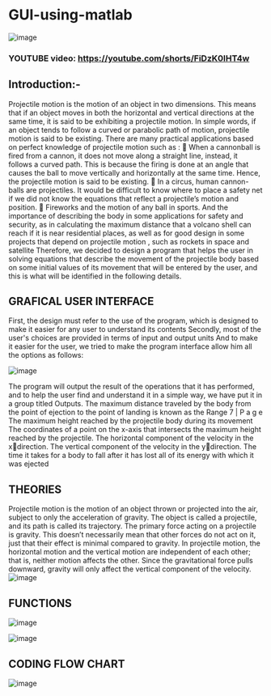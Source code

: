 # GUI-using-matlab

![image](https://github.com/AdhmElzewel/GUI-using-matlab/assets/108629950/9f00d6a7-62f5-428c-a72b-1bee0b5d5ff4)

### YOUTUBE video: https://youtube.com/shorts/FiDzK0IHT4w
## Introduction:-
 Projectile motion is the motion of an object in two dimensions. This 
means that if an object moves in both the horizontal and vertical 
directions at the same time, it is said to be exhibiting a projectile motion. 
In simple words, if an object tends to follow a curved or parabolic path 
of motion, projectile motion is said to be existing.
 There are many practical applications based on perfect knowledge 
of projectile motion such as :
 When a cannonball is fired from a cannon, it does not move along a straight 
line, instead, it follows a curved path. This is because the firing is done at an 
angle that causes the ball to move vertically and horizontally at the same 
time. Hence, the projectile motion is said to be existing.
 In a circus, human cannon-balls are projectiles. It would be difficult to know 
where to place a safety net if we did not know the equations that reflect a 
projectile’s motion and position.
 Fireworks and the motion of any ball in sports.
And the importance of describing the body in some applications for 
safety and security, as in calculating the maximum distance that a 
volcano shell can reach if it is near residential places, as well as for 
good design in some projects that depend on projectile motion , such 
as rockets in space and satellite 
 Therefore, we decided to design a program that helps the user in 
solving equations that describe the movement of the projectile body 
based on some initial values of its movement that will be entered by the 
user, and this is what will be identified in the following details.

## GRAFICAL USER INTERFACE
 First, the design must refer to the use of the program, which is designed 
to make it easier for any user to understand its contents
 Secondly, most of the user's choices are provided in terms of input and 
output units
 And to make it easier for the user, we tried to make the program 
interface allow him all the options as follows:

![image](https://github.com/AdhmElzewel/GUI-using-matlab/assets/108629950/232a0339-de93-47cd-9545-94ace061ab8e)

The program will output the result of the operations that it has 
performed, and to help the user find and understand it in a simple way, 
we have put it in a group titled Outputs.
The maximum distance traveled by the body from 
the point of ejection to the point of landing is known as the Range
7 | P a g e
The maximum height reached by the 
projectile body during its movement
The coordinates of a point on the x-axis that 
intersects the maximum height reached by the projectile.
The horizontal component of the velocity in the x￾direction.
The vertical component of the velocity in the y￾direction.
The time it takes for a body to fall after it has lost all of 
its energy with which it was ejected

## THEORIES
 Projectile motion is the motion of an object thrown or projected into 
the air, subject to only the acceleration of gravity. The object is called a 
projectile, and its path is called its trajectory.
The primary force acting on a projectile is gravity. This doesn’t 
necessarily mean that other forces do not act on it, just that their effect is 
minimal compared to gravity.
 In projectile motion, the horizontal motion and the vertical motion are 
independent of each other; that is, neither motion affects the other. Since 
the gravitational force pulls downward, gravity will only affect the 
vertical component of the velocity.
![image](https://github.com/AdhmElzewel/GUI-using-matlab/assets/108629950/617e3fd4-a165-453e-8a38-abd6eaeb1267)

## FUNCTIONS

![image](https://github.com/AdhmElzewel/GUI-using-matlab/assets/108629950/1a1ea5fa-22f4-4690-9684-ac918b200852)

![image](https://github.com/AdhmElzewel/GUI-using-matlab/assets/108629950/3ffd3a3e-29ac-409e-978d-520e9df521b3)

## CODING FLOW CHART
![image](https://github.com/AdhmElzewel/GUI-using-matlab/assets/108629950/65145b89-e0a4-4a37-aafe-68e9a3e96f05)
